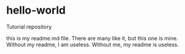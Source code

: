 # hello-world
Tutorial repository

this is my readme.md file.  There are many like it, but this one is mine.
Without my readme, I am useless.
Without me, my readme is useless.

